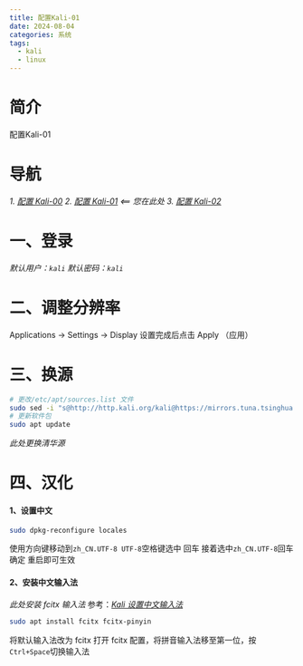 ```yaml
---
title: 配置Kali-01
date: 2024-08-04
categories: 系统
tags:
  - kali
  - linux
---
```

# 简介
配置Kali-01

# 导航
*1. [配置 Kali-00](https://tianze-ya.github.io/blog/system/linux/kali/kali-config-00/)*
*2. [配置 Kali-01](https://tianze-ya.github.io/blog/system/linux/kali/kali-config-01/)                     <== 您在此处*
*3. [配置 Kali-02](https://tianze-ya.github.io/blog/system/linux/kali/kali-config-02/)*

# 一、登录
*默认用户：`kali`*
*默认密码：`kali`*

# 二、调整分辨率
Applications -> Settings -> Display
设置完成后点击 Apply （应用）

# 三、换源
```bash
# 更改/etc/apt/sources.list 文件
sudo sed -i "s@http://http.kali.org/kali@https://mirrors.tuna.tsinghua.edu.cn/kali@g" /etc/apt/sources.list
# 更新软件包
sudo apt update
```
*此处更换清华源*

# 四、汉化
#### 1、设置中文
```bash
sudo dpkg-reconfigure locales
```
使用方向键移动到`zh_CN.UTF-8 UTF-8`空格键选中 回车
接着选中`zh_CN.UTF-8`回车确定
重启即可生效

#### 2、安装中文输入法
*此处安装 fcitx 输入法*
参考：*[Kali 设置中文输入法 ](https://blog.csdn.net/weixin_43550772/article/details/139817468)*
```bash
sudo apt install fcitx fcitx-pinyin
```
将默认输入法改为 fcitx
打开 fcitx 配置，将拼音输入法移至第一位，按`Ctrl+Space`切换输入法
